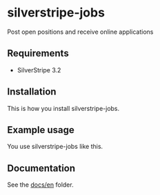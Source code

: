 # silverstripe-jobs

Post open positions and receive online applications

## Requirements

- SilverStripe 3.2

## Installation

This is how you install silverstripe-jobs.

## Example usage

You use silverstripe-jobs like this.

## Documentation

See the [docs/en](docs/en/index.md) folder.
